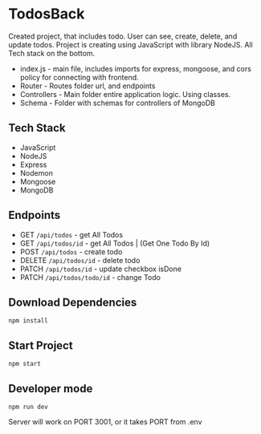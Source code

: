 # TodosBack
Created project, that includes todo. User can see, create, delete, and update todos. Project is creating using JavaScript with library NodeJS.
All Tech stack on the bottom.
- index.js - main file, includes imports for express, mongoose, and cors policy for connecting with frontend.
- Router - Routes folder url, and endpoints
- Controllers - Main folder entire application logic. Using classes.
- Schema - Folder with schemas for controllers of MongoDB

## Tech Stack
- JavaScript
- NodeJS
- Express
- Nodemon
- Mongoose
- MongoDB

##  Endpoints
 - GET `/api/todos` - get All Todos
 - GET `/api/todos/id` - get All Todos | (Get One Todo By Id)
 - POST `/api/todos` - create todo
 - DELETE `/api/todos/id` - delete todo
 - PATCH `/api/todos/id` - update checkbox isDone
 - PATCH `/api/todos/todo/id` - change Todo

## Download Dependencies

```
npm install
```

## Start Project

```
npm start
```
## Developer mode
```
npm run dev
```

Server will work on PORT 3001, or it takes PORT from .env

